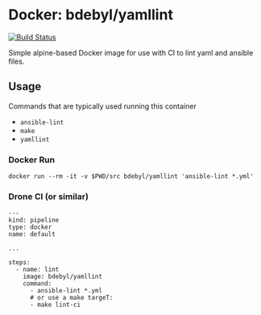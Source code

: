 # Docker: bdebyl/yamllint

[![Build Status](https://ci.bdebyl.net/api/badges/bdebyl/docker-yamllint/status.svg)](https://ci.bdebyl.net/bdebyl/docker-yamllint)

Simple alpine-based Docker image for use with CI to lint yaml and ansible
files.

## Usage
Commands that are typically used running this container

- `ansible-lint`
- `make`
- `yamllint`

### Docker Run

```
docker run --rm -it -v $PWD/src bdebyl/yamllint 'ansible-lint *.yml'
```

### Drone CI (or similar)

```
---
kind: pipeline
type: docker
name: default

...

steps:
  - name: lint
    image: bdebyl/yamllint
    command:
      - ansible-lint *.yml
      # or use a make targeT:
      - make lint-ci
```

